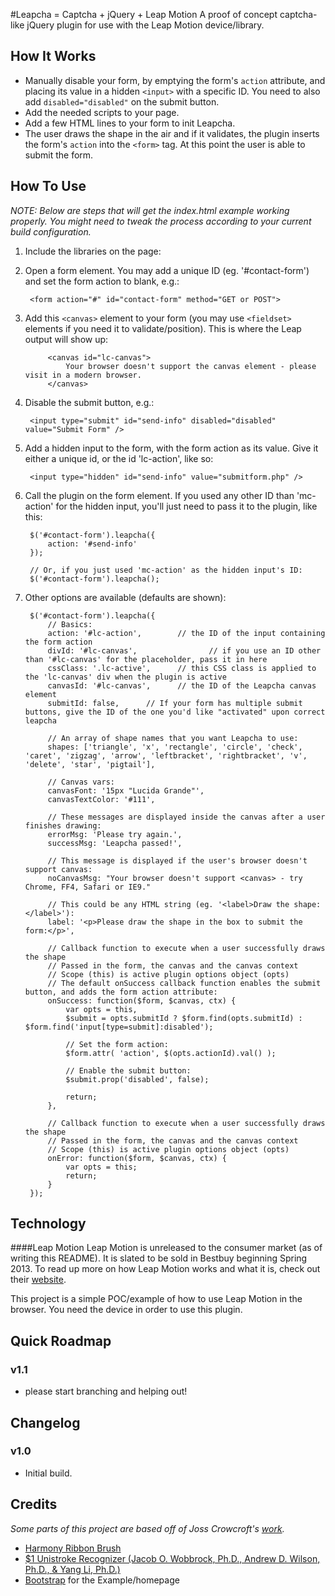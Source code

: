 #Leapcha = Captcha + jQuery + Leap Motion
A proof of concept captcha-like jQuery plugin for use with the Leap Motion device/library.

## How It Works
* Manually disable your form, by emptying the form's `action` attribute, and placing its value in a hidden `<input>` with a specific ID. You need to also add `disabled="disabled"` on the submit button.
* Add the needed scripts to your page.
* Add a few HTML lines to your form to init Leapcha.
* The user draws the shape in the air and if it validates, the plugin inserts the form's `action` into the `<form>` tag. At this point the user is able to submit the form.

## How To Use

_NOTE: Below are steps that will get the index.html example working properly. You might need to tweak the process according to your current build configuration._

1. Include the libraries on the page:

	<script src="js/leap.js"></script>
	<script src="js/jquery-1.9.1.min.js"></script>
	<script src="js/bootstrap.min.js"></script>
	<script src="js/jquery.leapcha.1.0.js"></script>

	<link rel="stylesheet" href="css/bootstrap.css" media="screen" />
	<link rel="stylesheet" href="css/leapcha.css" />

2. Open a form element. You may add a unique ID (eg. '#contact-form') and set the form action to blank, e.g.:

        <form action="#" id="contact-form" method="GET or POST">

3. Add this `<canvas>` element to your form (you may use `<fieldset>` elements if you need it to validate/position). This is where the Leap output will show up:

            <canvas id="lc-canvas">
                Your browser doesn't support the canvas element - please visit in a modern browser.
            </canvas>

4. Disable the submit button, e.g.:

        <input type="submit" id="send-info" disabled="disabled" value="Submit Form" />

5. Add a hidden input to the form, with the form action as its value. Give it either a unique id, or the id 'lc-action', like so:

        <input type="hidden" id="send-info" value="submitform.php" />

6. Call the plugin on the form element. If you used any other ID than 'mc-action' for the hidden input, you'll just need to pass it to the plugin, like this:

        $('#contact-form').leapcha({
            action: '#send-info'
        });

        // Or, if you just used 'mc-action' as the hidden input's ID:
        $('#contact-form').leapcha();

7. Other options are available (defaults are shown):

        $('#contact-form').leapcha({
            // Basics:
            action: '#lc-action',        // the ID of the input containing the form action
            divId: '#lc-canvas',                // if you use an ID other than '#lc-canvas' for the placeholder, pass it in here
            cssClass: '.lc-active',      // this CSS class is applied to the 'lc-canvas' div when the plugin is active
            canvasId: '#lc-canvas',      // the ID of the Leapcha canvas element
            submitId: false,      // If your form has multiple submit buttons, give the ID of the one you'd like "activated" upon correct leapcha

            // An array of shape names that you want Leapcha to use:
            shapes: ['triangle', 'x', 'rectangle', 'circle', 'check', 'caret', 'zigzag', 'arrow', 'leftbracket', 'rightbracket', 'v', 'delete', 'star', 'pigtail'],

            // Canvas vars:
            canvasFont: '15px "Lucida Grande"',
            canvasTextColor: '#111',

            // These messages are displayed inside the canvas after a user finishes drawing:
            errorMsg: 'Please try again.',
            successMsg: 'Leapcha passed!',

            // This message is displayed if the user's browser doesn't support canvas:
            noCanvasMsg: "Your browser doesn't support <canvas> - try Chrome, FF4, Safari or IE9."

            // This could be any HTML string (eg. '<label>Draw the shape:</label>'):
            label: '<p>Please draw the shape in the box to submit the form:</p>',

            // Callback function to execute when a user successfully draws the shape
            // Passed in the form, the canvas and the canvas context
            // Scope (this) is active plugin options object (opts)
            // The default onSuccess callback function enables the submit button, and adds the form action attribute:
            onSuccess: function($form, $canvas, ctx) {
            	var opts = this,
	            $submit = opts.submitId ? $form.find(opts.submitId) : $form.find('input[type=submit]:disabled');

	            // Set the form action:
	            $form.attr( 'action', $(opts.actionId).val() );
			
	            // Enable the submit button:
	            $submit.prop('disabled', false);
			
	            return;
            },
		
            // Callback function to execute when a user successfully draws the shape
            // Passed in the form, the canvas and the canvas context
            // Scope (this) is active plugin options object (opts)
            onError: function($form, $canvas, ctx) {
	            var opts = this;
	            return;
            }
        });

## Technology

####Leap Motion
Leap Motion is unreleased to the consumer market (as of writing this README). It is slated to be sold in Bestbuy beginning Spring 2013. To read up more on how Leap Motion works and what it is, check out their [website](http://www.leapmotion.com/).

This project is a simple POC/example of how to use Leap Motion in the browser. You need the device in order to use this plugin.

## Quick Roadmap

### v1.1
* please start branching and helping out!

## Changelog

### v1.0
* Initial build.

## Credits
*Some parts of this project are based off of Joss Crowcroft's [work](http://josscrowcroft.com/projects/motioncaptcha-jquery-plugin/).*

* [Harmony Ribbon Brush](http://mrdoob.com/projects/harmony/)
* [$1 Unistroke Recognizer (Jacob O. Wobbrock, Ph.D., Andrew D. Wilson, Ph.D., & Yang Li, Ph.D.)](http://depts.washington.edu/aimgroup/proj/dollar/)
* [Bootstrap](http://twitter.github.com/bootstrap/) for the Example/homepage
